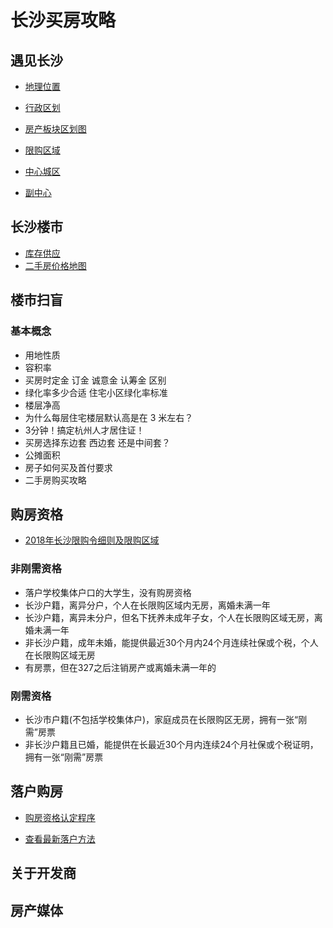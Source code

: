 # 长沙买房攻略


## 遇见长沙
- [地理位置](./遇见长沙.md#地理位置)

- [行政区划](./遇见长沙.md#行政区划)

- [房产板块区划图](./遇见长沙.md#房产板块区划图)

- [限购区域](./遇见长沙.md#限购区域)

- [中心城区](./遇见长沙.md#中心城区)

- [副中心](./遇见长沙.md#副中心)


## 长沙楼市
- [库存供应](./遇见长沙.md#库存供应)
- [二手房价格地图](./遇见长沙.md#二手房价格地图)


## 楼市扫盲

### 基本概念
- 用地性质
- 容积率
- 买房时定金 订金 诚意金 认筹金 区别
- 绿化率多少合适 住宅小区绿化率标准
- 楼层净高
- 为什么每层住宅楼层默认高是在 3 米左右？
- 3分钟！搞定杭州人才居住证！
- 买房选择东边套 西边套 还是中间套？
- 公摊面积
- 房子如何买及首付要求
- 二手房购买攻略


## 购房资格
- [2018年长沙限购令细则及限购区域](./限购令.md)

### 非刚需资格
- 落户学校集体户口的大学生，没有购房资格
- 长沙户籍，离异分户，个人在长限购区域内无房，离婚未满一年
- 长沙户籍，离异未分户，但名下抚养未成年子女，个人在长限购区域无房，离婚未满一年
- 非长沙户籍，成年未婚，能提供最近30个月内24个月连续社保或个税，个人在长限购区域无房
- 有房票，但在327之后注销房产或离婚未满一年的 

### 刚需资格
- 长沙市户籍(不包括学校集体户)，家庭成员在长限购区无房，拥有一张“刚需”房票
- 非长沙户籍且已婚，能提供在长最近30个月内连续24个月社保或个税证明，拥有一张“刚需”房票


## 落户购房
- [购房资格认定程序]()

- [查看最新落户方法](./落户方法.md)


## 关于开发商


## 房产媒体



